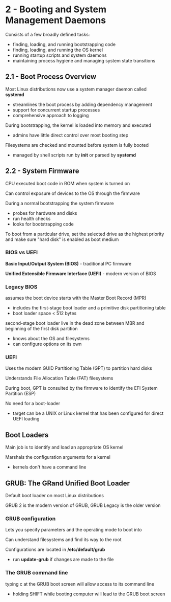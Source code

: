 # **2 - Booting and System Management Daemons**

Consists of a few broadly defined tasks:

- finding, loading, and running bootstrapping code
- finding, loading, and running the OS kernel
- running startup scripts and system daemons
- maintaining process hygiene and managing system state transitions

## 2.1 - Boot Process Overview

Most Linux distributions now use a system manager daemon called **systemd** 

- streamlines the boot process by adding dependency management
- support for concurrent startup processes
- comprehensive approach to logging

During bootstrapping, the kernel is loaded into memory and executed

- admins have little direct control over most booting step

Filesystems are checked and mounted before system is fully booted

- managed by shell scripts run by **init** or parsed by **systemd**

## 2.2 - System Firmware

CPU executed boot code in ROM when system is turned on

Can control exposure of devices to the OS through the firmware

During a normal bootstrapping the system firmware 

- probes for hardware and disks
- run health checks
- looks for bootstrapping code

To boot from a particular drive, set the selected drive as the highest priority and make sure "hard disk" is enabled as boot medium

### BIOS vs UEFI

**Basic Input/Output System (BIOS)** - traditional PC firmware

**Unified Extensible Firmware Interface (UEFI)** - modern version of BIOS 

### Legacy BIOS

assumes the boot device starts with the Master Boot Record (MPR)

- includes the first-stage boot loader and a primitive disk partitioning table
- boot loader space < 512 bytes

second-stage boot loader live in the dead zone between MBR and beginning of the first disk partition

- knows about the OS and filesystems 
- can configure options on its own

### UEFI

Uses the modern GUID Partitioning Table (GPT) to partition hard disks

Understands File Allocation Table (FAT) filesystems 

During boot, GPT is consulted by the firmware to identify the EFI System Partition (ESP)

No need for a boot-loader

- target can be a UNIX or Linux kernel that has been configured for direct UEFI loading

## Boot Loaders

Main job is to identify and load an appropriate OS kernel

Marshals the configuration arguments for a kernel 

- kernels don't have a command line

## GRUB: The GRand Unified Boot Loader

Default boot loader on most Linux distributions

GRUB 2 is the modern version of GRUB, GRUB Legacy is the older version

### GRUB configuration

Lets you specify parameters and the operating mode to boot into

Can understand filesystems and find its way to the root

Configurations are located in **/etc/default/grub**

- run **update-grub** if changes are made to the file

### The GRUB command line

typing c at the GRUB boot screen will allow access to its command line

- holding SHIFT while booting computer will lead to the GRUB boot screen

### 









